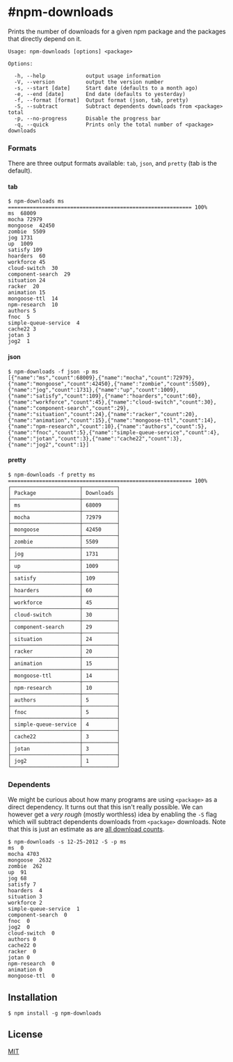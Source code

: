 #npm-downloads
===============

Prints the number of downloads for a given npm package and the packages that directly depend on it.

```
Usage: npm-downloads [options] <package>

Options:

  -h, --help             output usage information
  -V, --version          output the version number
  -s, --start [date]     Start date (defaults to a month ago)
  -e, --end [date]       End date (defaults to yesterday)
  -f, --format [format]  Output format (json, tab, pretty)
  -S, --subtract         Subtract dependents downloads from <package> total
  -p, --no-progress      Disable the progress bar
  -q, --quick            Prints only the total number of <package> downloads
```

### Formats

There are three output formats available: `tab`, `json`, and `pretty` (tab is the default).

#### tab

```
$ npm-downloads ms
=========================================================== 100%
ms  68009
mocha 72979
mongoose  42450
zombie  5509
jog 1731
up  1009
satisfy 109
hoarders  60
workforce 45
cloud-switch  30
component-search  29
situation 24
racker  20
animation 15
mongoose-ttl  14
npm-research  10
authors 5
fnoc  5
simple-queue-service  4
cache22 3
jotan 3
jog2  1
```

#### json

```
$ npm-downloads -f json -p ms
[{"name":"ms","count":68009},{"name":"mocha","count":72979},{"name":"mongoose","count":42450},{"name":"zombie","count":5509},{"name":"jog","count":1731},{"name":"up","count":1009},{"name":"satisfy","count":109},{"name":"hoarders","count":60},{"name":"workforce","count":45},{"name":"cloud-switch","count":30},{"name":"component-search","count":29},{"name":"situation","count":24},{"name":"racker","count":20},{"name":"animation","count":15},{"name":"mongoose-ttl","count":14},{"name":"npm-research","count":10},{"name":"authors","count":5},{"name":"fnoc","count":5},{"name":"simple-queue-service","count":4},{"name":"jotan","count":3},{"name":"cache22","count":3},{"name":"jog2","count":1}]
```

#### pretty

```
$ npm-downloads -f pretty ms
=========================================================== 100%
┌──────────────────────┬───────────┐
│ Package              │ Downloads │
├──────────────────────┼───────────┤
│ ms                   │ 68009     │
├──────────────────────┼───────────┤
│ mocha                │ 72979     │
├──────────────────────┼───────────┤
│ mongoose             │ 42450     │
├──────────────────────┼───────────┤
│ zombie               │ 5509      │
├──────────────────────┼───────────┤
│ jog                  │ 1731      │
├──────────────────────┼───────────┤
│ up                   │ 1009      │
├──────────────────────┼───────────┤
│ satisfy              │ 109       │
├──────────────────────┼───────────┤
│ hoarders             │ 60        │
├──────────────────────┼───────────┤
│ workforce            │ 45        │
├──────────────────────┼───────────┤
│ cloud-switch         │ 30        │
├──────────────────────┼───────────┤
│ component-search     │ 29        │
├──────────────────────┼───────────┤
│ situation            │ 24        │
├──────────────────────┼───────────┤
│ racker               │ 20        │
├──────────────────────┼───────────┤
│ animation            │ 15        │
├──────────────────────┼───────────┤
│ mongoose-ttl         │ 14        │
├──────────────────────┼───────────┤
│ npm-research         │ 10        │
├──────────────────────┼───────────┤
│ authors              │ 5         │
├──────────────────────┼───────────┤
│ fnoc                 │ 5         │
├──────────────────────┼───────────┤
│ simple-queue-service │ 4         │
├──────────────────────┼───────────┤
│ cache22              │ 3         │
├──────────────────────┼───────────┤
│ jotan                │ 3         │
├──────────────────────┼───────────┤
│ jog2                 │ 1         │
└──────────────────────┴───────────┘
```

### Dependents

We might be curious about how many programs are using `<package>` as a direct dependency. It turns out that this isn't really possible. We can however get a _very rough_ (mostly worthless) idea by enabling the `-S` flag which will subtract dependents downloads from `<package>` downloads. Note that this is just an estimate as are [all download counts](https://groups.google.com/d/topic/npm-/4geHD9BdcBM/discussion).

```
$ npm-downloads -s 12-25-2012 -S -p ms
ms  0
mocha 4703
mongoose  2632
zombie  262
up  91
jog 68
satisfy 7
hoarders  4
situation 3
workforce 2
simple-queue-service  1
component-search  0
fnoc  0
jog2  0
cloud-switch  0
authors 0
cache22 0
racker  0
jotan 0
npm-research  0
animation 0
mongoose-ttl  0
```

## Installation

```
$ npm install -g npm-downloads
```

## License

[MIT](https://github.com/aheckmann/npm-downloads/blob/master/LICENSE)
